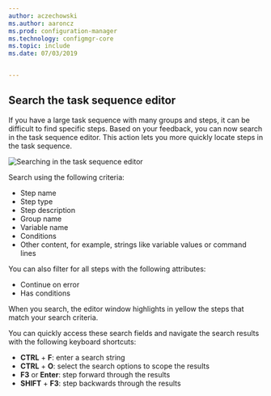 ```yaml
---
author: aczechowski
ms.author: aaroncz
ms.prod: configuration-manager
ms.technology: configmgr-core
ms.topic: include
ms.date: 07/03/2019


---
```


## <a name="bkmk_tsedit"></a> Search the task sequence editor

<!--4621085-->

If you have a large task sequence with many groups and steps, it can be difficult to find specific steps. Based on your feedback, you can now search in the task sequence editor. This action lets you more quickly locate steps in the task sequence.

![Searching in the task sequence editor](../../media/4621085-task-sequence-search.png)

Search using the following criteria:

- Step name
- Step type
- Step description
- Group name
- Variable name
- Conditions
- Other content, for example, strings like variable values or command lines

You can also filter for all steps with the following attributes:

- Continue on error
- Has conditions

When you search, the editor window highlights in yellow the steps that match your search criteria.

You can quickly access these search fields and navigate the search results with the following keyboard shortcuts:

- **CTRL** + **F**: enter a search string
- **CTRL** + **O**: select the search options to scope the results
- **F3** or **Enter**: step forward through the results
- **SHIFT** + **F3**: step backwards through the results
